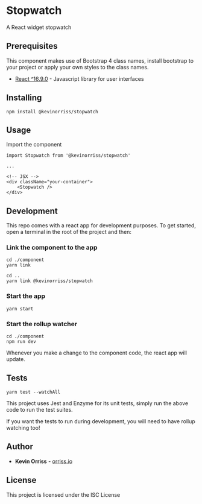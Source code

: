 # Stopwatch

A React widget stopwatch

## Prerequisites

This component makes use of Bootstrap 4 class names, install bootstrap to your project or apply your own styles to the class names.

* [React ^16.9.0](https://reactjs.org/) - Javascript library for user interfaces

## Installing

```
npm install @kevinorriss/stopwatch
```

## Usage

Import the component

```
import Stopwatch from '@kevinorriss/stopwatch'

...

<!-- JSX -->
<div className="your-container">
    <Stopwatch />
</div>
```

## Development

This repo comes with a react app for development purposes. To get started, open a terminal in the root of the project and then:

### Link the component to the app
```
cd ./component
yarn link

cd ..
yarn link @kevinorriss/stopwatch
```

### Start the app
```
yarn start
```

### Start the rollup watcher
```
cd ./component
npm run dev
```

Whenever you make a change to the component code, the react app will update.

## Tests
```
yarn test --watchAll
```

This project uses Jest and Enzyme for its unit tests, simply run the above code to run the test suites.

If you want the tests to run during development, you will need to have rollup watching too!

## Author

* **Kevin Orriss** - [orriss.io](http://orriss.io)

## License

This project is licensed under the ISC License